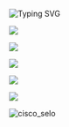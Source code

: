 
![Typing SVG](https://readme-typing-svg.demolab.com?font=Fira+Code&size=45&pause=230&color=FF0000&center=true&vCenter=true&width=1000&lines=Olá!+Eu+sou+a+Anny+Sylva+♥️+\;Bem+Vindo+ao+Meu+Pefil+💬+\;Sou+Desenvolvedora+iniciante+👩‍💻+)


<a href="mailto:rayanesylva978@gmail.com"><img src="https://img.shields.io/badge/-Gmail-%23333?style=for-the-badge&logo=gmail&logoColor=white " target="_blank"></a>

<a href="https://www.linkedin.com/in/raiane-barbosa-a7a01a2b3?utm_source=share&utm_campaign=share_via&utm_content=profile&utm_medium=android_app" traget="_blank"><img src="https://img.shields.io/badge/-LinkedIn-%230077B5?style=for-the-badge&logo=linkedin&logoColor=white" target="_blank"></a>

<a href="https://wa.me/message/XOW5PENE7UVEJ1" target="_blank"><img src="https://img.shields.io/badge/WhatsApp-25D366?style=for-the-badge&logo=whatsapp&logoColor=white" target="_blank"></a>

<a href="https://www.instagram.com/anny_sylva6?igsh=MTFkejdoMGxyOWxlNQ==" target="_blank"><img src="https://img.shields.io/badge/-Instagram-%23E4405F?style=for-the-badge&logo=instagram&logoColor=white" target="_blank"></a>

<a href="https://wlak0i.mimo.run/index.html" target="_blank"><img src="https://lh3.googleusercontent.com/pw/AP1GczPLadBlqQeHWVx93cmUo-5ZmtWS0y_FIXu0X4g4i30aVXWeheoVhGKlnyGAmBrPHQHmIlOVtlLFtR9LqCdUMATwYi5Y9zrtKSzzoR92UCJPJz1vF3RQMWtN2nMGlh2JDLJxrcKgGXgZRGbQB2I2U219=w1082-h609-s-no-gm?authuser=0style=for-the-badge&logo=instagram&logoColor=white" target="_blank"></a>

![cisco_selo](https://images.credly.com/size/340x340/images/68c0b94d-f6ac-40b1-a0e0-921439eb092e/image.png)
